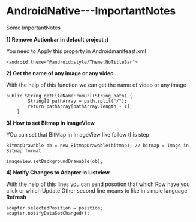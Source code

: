 AndroidNative---ImportantNotes
==============================

Some ImportantNotes


<b>1) Remove Actionbar in default project :) </b>

   You need to Apply this property in Androidmanifeast.xml

~~~
<android:theme="@android:style/Theme.NoTitleBar">
~~~


<b>2) Get the name of any image or any video . </b>

  With the help of this function we can get the name of video or any image


~~~~
public String getFileNameFromUrl(String path) {
		String[] pathArray = path.split("/");
		return pathArray[pathArray.length - 1];
	}
~~~~


<b>3) How to set Bitmap in imageView</b>

  YOu can set that BitMap in ImageView like follow this step
  
  ~~~
  BitmapDrawable ob = new BitmapDrawable(bitmap); // bitmap = Image in Bitmap format
  
  imageView.setBackgroundDrawable(ob);
  ~~~
  
<b>4) Notify Changes to Adapter in Listview</b>

   With the help of this lines you can send posotion that which Row have you click or which Update 
   Other second line means to like in simple language <b>Refresh</b>
   
   ~~~
   adapter.selectedPosition = position;
   adapter.notifyDataSetChanged();
   ~~~

